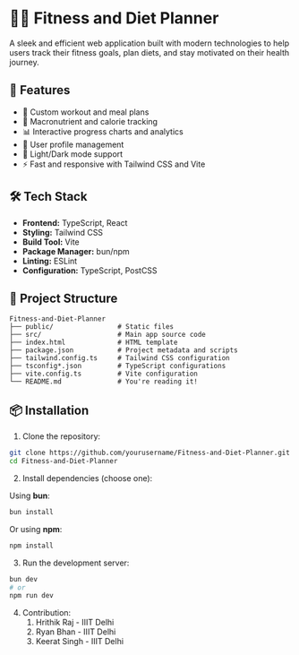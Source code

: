 
# 🏋️‍♀️ Fitness and Diet Planner

A sleek and efficient web application built with modern technologies to help users track their fitness goals, plan diets, and stay motivated on their health journey.

## 🚀 Features

- 📝 Custom workout and meal plans
- 🧮 Macronutrient and calorie tracking
- 📊 Interactive progress charts and analytics
- 👤 User profile management
- 🌙 Light/Dark mode support
- ⚡ Fast and responsive with Tailwind CSS and Vite

## 🛠 Tech Stack

- **Frontend:** TypeScript, React
- **Styling:** Tailwind CSS
- **Build Tool:** Vite
- **Package Manager:** bun/npm
- **Linting:** ESLint
- **Configuration:** TypeScript, PostCSS

## 📁 Project Structure

```
Fitness-and-Diet-Planner
├── public/                # Static files
├── src/                   # Main app source code
├── index.html             # HTML template
├── package.json           # Project metadata and scripts
├── tailwind.config.ts     # Tailwind CSS configuration
├── tsconfig*.json         # TypeScript configurations
├── vite.config.ts         # Vite configuration
└── README.md              # You're reading it!
```

## 📦 Installation

1. Clone the repository:

```bash
git clone https://github.com/yourusername/Fitness-and-Diet-Planner.git
cd Fitness-and-Diet-Planner
```

2. Install dependencies (choose one):

Using **bun**:

```bash
bun install
```

Or using **npm**:

```bash
npm install
```

3. Run the development server:

```bash
bun dev
# or
npm run dev
```

4. Contribution:
   1. Hrithik Raj - IIIT Delhi
   2. Ryan Bhan - IIIT Delhi
   3. Keerat Singh - IIIT Delhi

